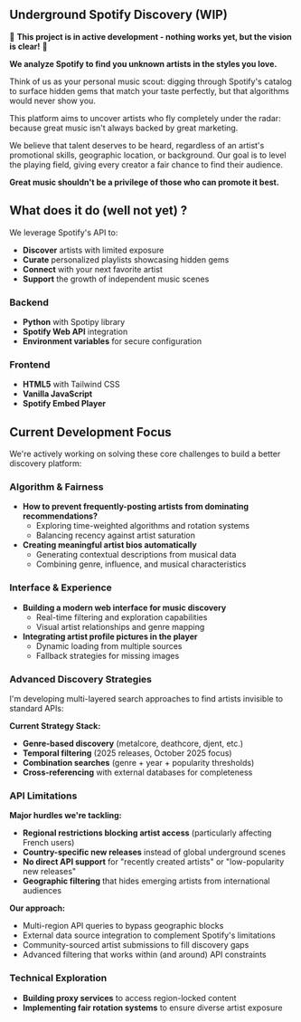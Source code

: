 ## Underground Spotify Discovery (WIP)

🚧 **This project is in active development - nothing works yet, but the vision is clear!** 🚧

**We analyze Spotify to find you unknown artists in the styles you love.**

Think of us as your personal music scout: digging through Spotify's catalog to surface hidden gems that match your taste perfectly, but that algorithms would never show you.

This platform aims to uncover artists who fly completely under the radar: because great music isn't always backed by great marketing. 

We believe that talent deserves to be heard, regardless of an artist's promotional skills, geographic location, or background. Our goal is to level the playing field, giving every creator a fair chance to find their audience.

**Great music shouldn't be a privilege of those who can promote it best.**


## What does it do (well not yet) ?

We leverage Spotify's API to:
- **Discover** artists with limited exposure
- **Curate** personalized playlists showcasing hidden gems
- **Connect** with your next favorite artist
- **Support** the growth of independent music scenes

### Backend
- **Python** with Spotipy library
- **Spotify Web API** integration
- **Environment variables** for secure configuration

### Frontend  
- **HTML5** with Tailwind CSS
- **Vanilla JavaScript**
- **Spotify Embed Player**

## Current Development Focus

We're actively working on solving these core challenges to build a better discovery platform:

### Algorithm & Fairness
- **How to prevent frequently-posting artists from dominating recommendations?**
  - Exploring time-weighted algorithms and rotation systems
  - Balancing recency against artist saturation
- **Creating meaningful artist bios automatically**
  - Generating contextual descriptions from musical data
  - Combining genre, influence, and musical characteristics

### Interface & Experience  
- **Building a modern web interface for music discovery**
  - Real-time filtering and exploration capabilities
  - Visual artist relationships and genre mapping
- **Integrating artist profile pictures in the player**
  - Dynamic loading from multiple sources
  - Fallback strategies for missing images

### Advanced Discovery Strategies
I'm developing multi-layered search approaches to find artists invisible to standard APIs:

**Current Strategy Stack:**
- **Genre-based discovery** (metalcore, deathcore, djent, etc.)
- **Temporal filtering** (2025 releases, October 2025 focus)
- **Combination searches** (genre + year + popularity thresholds)
- **Cross-referencing** with external databases for completeness

### API Limitations
**Major hurdles we're tackling:**
- **Regional restrictions blocking artist access** (particularly affecting French users)
- **Country-specific new releases** instead of global underground scenes
- **No direct API support** for "recently created artists" or "low-popularity new releases"
- **Geographic filtering** that hides emerging artists from international audiences

**Our approach:**
- Multi-region API queries to bypass geographic blocks
- External data source integration to complement Spotify's limitations
- Community-sourced artist submissions to fill discovery gaps
- Advanced filtering that works within (and around) API constraints

### Technical Exploration
- **Building proxy services** to access region-locked content
- **Implementing fair rotation systems** to ensure diverse artist exposure
